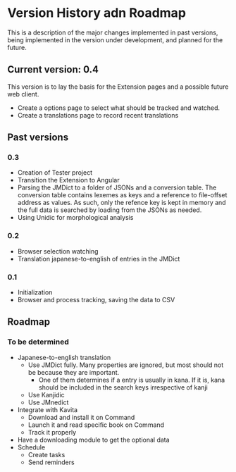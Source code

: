 # Version History adn Roadmap
This is a description of the major changes implemented in past versions, being implemented in the version under development, and planned for the future.

## Current version: 0.4
This version is to lay the basis for the Extension pages and a possible future web client. 

- Create a options page to select what should be tracked and watched.
- Create a translations page to record recent translations


## Past versions

### 0.3
- Creation of Tester project
- Transition the Extension to Angular 
- Parsing the JMDict to a folder of JSONs and a conversion table. The conversion table contains lexemes as keys and a reference to file-offset address as values. As such, only the refence key is kept in memory and the full data is searched by loading from the JSONs as needed.
- Using Unidic for morphological analysis

### 0.2
- Browser selection watching
- Translation japanese-to-english of entries in the JMDict

### 0.1
- Initialization
- Browser and process tracking, saving the data to CSV 

## Roadmap

### To be determined
- Japanese-to-english translation
    - Use JMDict fully. Many properties are ignored, but most should not be because they are important.
        - One of them determines if a entry is usually in kana. If it is, kana should be included in the search keys irrespective of kanji
    - Use Kanjidic
    - Use JMnedict
- Integrate with Kavita
    - Download and install it on Command 
    - Launch it and read specific book on Command
    - Track it properly
- Have a downloading module to get the optional data 
- Schedule 
    - Create tasks
    - Send reminders
